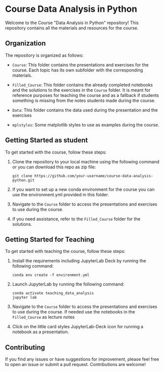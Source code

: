 # Course Data Analysis in Python

Welcome to the Course "Data Analysis in Python" repository! This repository contains all the materials and resources for the course.

## Organization

The repository is organized as follows:

- `Course`: This folder contains the presentations and exercises for the course. Each topic has its own subfolder with the corresponding materials.

- `Filled_Course`: This folder contains the already completed notebooks and the solutions to the exercises in the `Course` folder. It is meant for reference purposes for teaching the course and as a fallback if students something is missing from the notes students made during the course.

- `Data`: This folder contains the data used during the presentation and the exercises

- `mplstyles`: Some matplotlib styles to use as examples during the course.

## Getting Started as student

To get started with the course, follow these steps:

1. Clone the repository to your local machine using the following command or you can download this repo as zip file:

    ```
    git clone https://github.com/your-username/course-data-analysis-python.git
    ```

2. If you want to set up a new conda environment for the course you can use the environment.yml provided in this folder.

3. Navigate to the `Course` folder to access the presentations and exercises to use during the course.

4. If you need assistance, refer to the `Filled_Course` folder for the solutions.

## Getting Started for Teaching

To get started with teaching the course, follow these steps:

1. Install the requirements including JupyterLab Deck by running the following command:

    ```
    conda env create -f environment.yml
    ```

2. Launch JupyterLab by running the following command:

    ```
    conda activate teaching_data_analysis
    jupyter lab
    ```

3. Navigate to the `Course` folder to access the presentations and exercises to use during the course. If needed use the notebooks in the `Filled_Course` as lecture notes

4. Click on the little card styles JupyterLab-Deck icon for running a notebook as a presentation.

## Contributing

If you find any issues or have suggestions for improvement, please feel free to open an issue or submit a pull request. Contributions are welcome!
